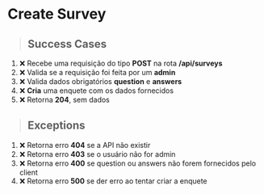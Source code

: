 # Create Survey

> ## Success Cases

1. :x: Recebe uma requisição do tipo **POST** na rota **/api/surveys**
2. :x: Valida se a requisição foi feita por um **admin**
3. :x: Valida dados obrigatórios **question** e **answers**
4. :x: **Cria** uma enquete com os dados fornecidos
5. :x: Retorna **204**, sem dados

> ## Exceptions

1. :x: Retorna erro **404** se a API não existir
2. :x: Retorna erro **403** se o usuário não for admin
3. :x: Retorna erro **400** se question ou answers não forem fornecidos pelo client
4. :x: Retorna erro **500** se der erro ao tentar criar a enquete